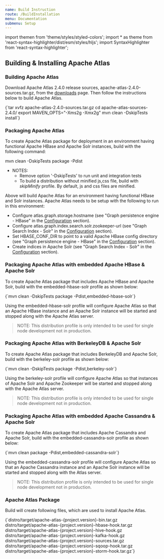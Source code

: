 ```yaml
---
name: Build Instruction
route: /BuildInstallation
menu: Documentation
submenu: Setup
---
```


import  themen  from 'theme/styles/styled-colors';
import  * as theme  from 'react-syntax-highlighter/dist/esm/styles/hljs';
import SyntaxHighlighter from 'react-syntax-highlighter';

## Building & Installing Apache Atlas

### Building Apache Atlas
Download Apache Atlas 2.4.0 release sources, apache-atlas-2.4.0-sources.tar.gz, from the [downloads](#/Downloads) page.
Then follow the instructions below to build Apache Atlas.



<SyntaxHighlighter wrapLines={true} language="powershell" style={theme.dark}>
{`tar xvfz apache-atlas-2.4.0-sources.tar.gz
cd apache-atlas-sources-2.4.0/
export MAVEN_OPTS="-Xms2g -Xmx2g"
mvn clean -DskipTests install`}
</SyntaxHighlighter>


### Packaging Apache Atlas
To create Apache Atlas package for deployment in an environment having functional Apache HBase and Apache Solr instances, build with the following command:

<SyntaxHighlighter wrapLines={true} language="powershell" style={theme.dark}>
mvn clean -DskipTests package -Pdist
</SyntaxHighlighter>

   * NOTES:
      * Remove option '-DskipTests' to run unit and integration tests
      * To build a distribution without minified js,css file, build with _skipMinify_ profile. By default, js and css files are minified.


Above will build Apache Atlas for an environment having functional HBase and Solr instances. Apache Atlas needs to be setup with the following to run in this environment:
   * Configure atlas.graph.storage.hostname (see "Graph persistence engine - HBase" in the [Configuration](#/Configuration) section).
   * Configure atlas.graph.index.search.solr.zookeeper-url (see "Graph Search Index - Solr" in the [Configuration](#/Configuration) section).
   * Set HBASE_CONF_DIR to point to a valid Apache HBase config directory (see "Graph persistence engine - HBase" in the [Configuration](#/Configuration) section).
   * Create indices in Apache Solr (see "Graph Search Index - Solr" in the [Configuration](#/Configuration) section).


### Packaging Apache Atlas with embedded Apache HBase & Apache Solr
To create Apache Atlas package that includes Apache HBase and Apache Solr, build with the embedded-hbase-solr profile as shown below:

<SyntaxHighlighter wrapLines={true} language="powershell" style={theme.dark}>
{`mvn clean -DskipTests package -Pdist,embedded-hbase-solr`}
</SyntaxHighlighter>

Using the embedded-hbase-solr profile will configure Apache Atlas so that an Apache HBase instance and an Apache Solr instance will be started and stopped along with the Apache Atlas server.

>NOTE: This distribution profile is only intended to be used for single node development not in production.

### Packaging Apache Atlas with BerkeleyDB & Apache Solr
To create Apache Atlas package that includes BerkeleyDB and Apache Solr, build with the berkeley-solr profile as shown below:

<SyntaxHighlighter wrapLines={true} language="powershell" style={theme.dark}>
{`mvn clean -DskipTests package -Pdist,berkeley-solr`}
</SyntaxHighlighter>

Using the berkeley-solr profile will configure Apache Atlas so that instances of Apache Solr and Apache Zookeeper will be started and stopped along with the Apache Atlas server.

>NOTE: This distribution profile is only intended to be used for single node development not in production.

### Packaging Apache Atlas with embedded Apache Cassandra & Apache Solr
To create Apache Atlas package that includes Apache Cassandra and Apache Solr, build with the embedded-cassandra-solr profile as shown below:

<SyntaxHighlighter wrapLines={true} language="powershell" style={theme.dark}>
{`mvn clean package -Pdist,embedded-cassandra-solr`}
</SyntaxHighlighter>

Using the embedded-cassandra-solr profile will configure Apache Atlas so that an Apache Cassandra instance and an Apache Solr instance will be started and stopped along with the Atlas server.

>NOTE: This distribution profile is only intended to be used for single node development not in production.

### Apache Atlas Package
Build will create following files, which are used to install Apache Atlas.


<SyntaxHighlighter wrapLines={true} language="powershell" style={theme.dark}>
{`distro/target/apache-atlas-{project.version}-bin.tar.gz
distro/target/apache-atlas-{project.version}-hbase-hook.tar.gz
distro/target/apache-atlas-{project.version}-hive-hook.gz
distro/target/apache-atlas-{project.version}-kafka-hook.gz
distro/target/apache-atlas-{project.version}-sources.tar.gz
distro/target/apache-atlas-{project.version}-sqoop-hook.tar.gz
distro/target/apache-atlas-{project.version}-storm-hook.tar.gz`}
</SyntaxHighlighter>
